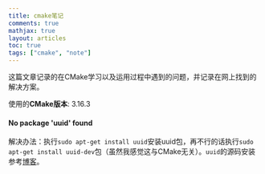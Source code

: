 ```yaml
---
title: cmake笔记
comments: true
mathjax: true
layout: articles
toc: true
tags: ["cmake", "note"]
---
```


这篇文章记录的在CMake学习以及运用过程中遇到的问题，并记录在网上找到的解决方案。

<!--more-->

使用的**CMake版本**: 3.16.3

#### No package 'uuid' found

解决办法：执行`sudo apt-get install uuid`安装uuid包，再不行的话执行`sudo apt-get install uuid-dev`包（虽然我感觉这与CMake无关）。`uuid`的源码安装参考[博客](https://blog.csdn.net/weixin_37569048/article/details/82867552)。

